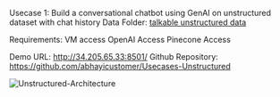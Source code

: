 Usecase 1:
Build a conversational chatbot using GenAI on unstructured dataset with chat history
Data Folder: 
[talkable unstructured data](https://drive.google.com/drive/folders/1ZhkjZEaPM_tDFkO76uDJYYaEqfWg_UKo)

Requirements:
VM access
OpenAI Access
Pinecone Access

Demo URL: http://34.205.65.33:8501/
Github Repository: https://github.com/abhayicustomer/Usecases-Unstructured

![Unstructured-Architecture](https://github.com/abhayicustomer/Usecases-Unstructured/assets/161582925/f35685cd-bc67-4049-9248-17fd037d1578)
